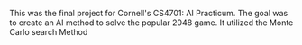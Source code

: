 This was the final project for Cornell's CS4701: AI Practicum. The goal was to create an AI method to solve the popular 2048 game. It utilized the Monte Carlo search Method
